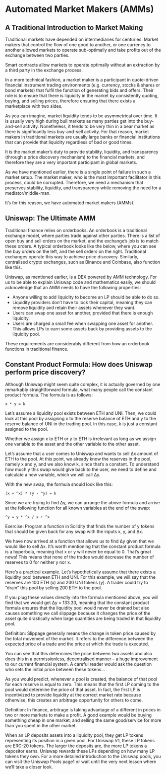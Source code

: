 # Automated Market Makers (AMMs)

## A Traditional Introduction to Market Making

Traditional markets have depended on intermediaries for centuries. Market makers that control the flow of one good to another, or one currency to another allowed markets to operate sub-optimally and take profits out of the exchange between two parties. 

Smart contracts allow markets to operate optimally without an extraction by a third party in the exchange process. 

In a more technical fashion, a market maker is a participant in quote-driven financial instrument trading environments (e.g. currency, stocks & shares or bond markets) that fulfil the function of generating bids and offers. Their role is to ensure that there is liquidity in the market by consistently quoting, buying, and selling prices, therefore ensuring that there exists a marketplace with two sides. 

As you can imagine, market liquidity tends to be asymmetrical over time. It is usually very high during bull markets as many parties get into the buy-and-sell activity. Nonetheless, it tends to be very thin in a bear market as there is significantly less buy-and-sell activity. For that reason, market makers in traditional markets are usually large banks or financial institutions that can provide that liquidity regardless of bad or good times.

It is the market maker’s duty to provide stability, liquidity, and transparency (through a price discovery mechanism) to the financial markets, and therefore they are a very important participant in global markets. 

As we have mentioned earlier, there is a single point of failure in such a market setup. The market maker, who is the most important facilitator in this process, could be corrupted. Therefore, we need a mechanism that preserves stability, liquidity, and transparency while removing the need for a mediator/middle-man. 

It’s for this reason, we have automated market makers (AMMs).

## Uniswap: The Ultimate AMM

Traditional finance relies on orderbooks. An orderbook is a traditional exchange model, where parties trade against other parties. There is a list of open buy and sell orders on the market, and the exchange’s job is to match these orders. A typical orderbook looks like the below, where you can see the buy orders on the left, and the sell orders on the right. Traditional exchanges operate this way to achieve price discovery. Similarly, centralised crypto exchanges, such as Binance and Coinbase, also function like this. 

Uniswap, as mentioned earlier, is a DEX powered by AMM technology. For us to be able to explain Uniswap code and mathematics easily, we should acknowledge that an AMM needs to have the following properties:

- Anyone willing to add liquidity to become an LP should be able to do so.
- Liquidity providers don’t have to lock their capital, meaning they can remove liquidity and retain their assets whenever they want.
- Users can swap one asset for another, provided that there is enough liquidity.
- Users are charged a small fee when swapping one asset for another. This allows LPs to earn some assets back by providing assets to the liquidity pool. 

These requirements are considerably different from how an orderbook functions in traditional finance. 

## Constant Product Formula: How does Uniswap perform price discovery?

Although Uniswap might seem quite complex, it is actually governed by one remarkably straightforward formula, what many people call the constant product formula. The formula is as follows:

```
x * y = k
```

Let’s assume a liquidity pool exists between ETH and UNI. Then, we could look at this pool by assigning x to the reserve balance of ETH and y to the reserve balance of UNI in the trading pool. In this case, k is just a constant assigned to the pool. 

Whether we assign x to ETH or y to ETH is irrelevant as long as we assign one variable to the asset and the other variable to the other asset. 

Let’s assume that a user comes to Uniswap and wants to sell Δx amount of ETH to the pool. At this point, we already know the reserves in the pool, namely x and y, and we also know k, since that’s a constant. To understand how much y this swap would give back to the user, we need to define and calculate a new variable, which we will call Δy. 

With the new swap, the formula should look like this:

```
(x + ^x) * (y - ^y) = k
```

Since we are trying to find  Δy, we can arrange the above formula and arrive at the following function for all known variables at the end of the swap:

```
^y = y * ^x / x + ^x
```

Exercise: Program a function in Solidity that finds the number of y tokens that should be given back for any swap with the inputs x, y, and  Δx.

We have now arrived at a function that allows us to find Δy given that we would like to sell Δx. It’s worth mentioning that the constant product formula is a hyperbola, meaning that x or y will never be equal to 0. That’s great news! This means that none of the trades would decrease the number of reserves to 0 for neither y nor x. 

Here’s a practical example. Let’s hypothetically assume that there exists a liquidity pool between ETH and UNI. For this example, we will say that the reserves are 100 ETH (x)  and 200 UNI tokens (y). A trader could try to “drain” this pool by selling 200 ETH to the pool. 


If you plug these values directly into the formula mentioned above, you will find that we would get Δy = 133.33, meaning that the constant product formula ensures that the liquidity pool would never be drained but also causes something we call slippage because it changes the price of the asset quite drastically when large quantities are being traded in that liquidity pool.  

Definition: Slippage generally means the change in token price caused by the total movement of the market. It refers to the difference between the expected price of a trade and the price at which the trade is executed.

You can see that this determines the price between two assets and also does this in a permissionless, decentralised manner – a huge improvement to our current financial system. A careful reader would ask the question who sets the initial price between these tokens… 

As you would predict, whenever a pool is created, the balance of that pool for each reserve is equal to zero. This means that the first LP coming to the pool would determine the price of that asset. In fact, the first LP is incentivized to provide liquidity at the correct market rate because otherwise,  this creates an arbitrage opportunity for others to come. 

Definition: In finance, arbitrage is taking advantage of a different in prices in two or more  markets to make a profit. A good example would be buying something cheap in one market, and selling the same good/service for more than you spent in the other market.

When an LP deposits assets into a liquidity pool, they get LP tokens representing its position in a given pool. For Uniswap V1, these LP tokens are ERC-20 tokens. The larger the deposits are, the more LP tokens a depositor earns. Uniswap rewards these LPs depending on how many LP tokens they own. For a more detailed introduction to the Uniswap pools, you can visit the Uniswap Pools page1 or wait until the very next lesson where we’ll take a closer look. 